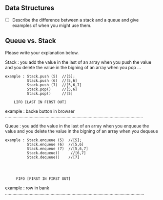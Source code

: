 ## Data Structures
* [ ] Describe the difference between a stack and a queue and give examples of when you might use them.

## Queue vs. Stack
Please write your explanation below.

Stack : you add the value in the last of an array  when you push the value 
    and you delete the value in the bigning of an array  when you pop ...

    example : Stack.push (5)  //[5];
              Stack.push (6)  //[5,6]
              Stack.push (7)  //[5,6,7]
              Stack.pop()     //[5,6]
              Stack.pop()     //[5]

        LIFO [LAST IN FIRST OUT]
example : backe button in browser 
................................................................................................................

Queue : you add the value in the last of an array  when you enqueue the value 
    and you delete the value in the bigning of an array  when you dequeue

    example : Stack.enqueue (5)  //[5];
              Stack.enqueue (6)  //[5,6]
              Stack.enqueue (7)  //[5,6,7]
              Stack.dequeue()     //[6,7]
              Stack.dequeue()    //[7]



             
         FIFO [FIRST IN FIRST OUT]
example : row in bank 
 .................................................................................................................